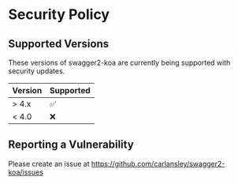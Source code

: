 # Security Policy

## Supported Versions

These versions of swagger2-koa are currently being supported with security updates.

| Version | Supported          |
|---------| ------------------ |
| > 4.x   | :white_check_mark: |
| < 4.0   | :x:                |

## Reporting a Vulnerability

Please create an issue at https://github.com/carlansley/swagger2-koa/issues